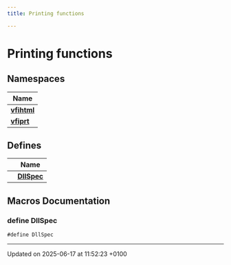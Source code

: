 ```yaml
---
title: Printing functions

---
```


# Printing functions



## Namespaces

| Name           |
| -------------- |
| **[vfihtml](namespacevfihtml.md)**  |
| **[vfiprt](namespacevfiprt.md)**  |

## Defines

|                | Name           |
| -------------- | -------------- |
|  | **[DllSpec](group__vfiprt.md#define-dllspec)**  |




## Macros Documentation

### define DllSpec

```
#define DllSpec 
```




-------------------------------

Updated on 2025-06-17 at 11:52:23 +0100